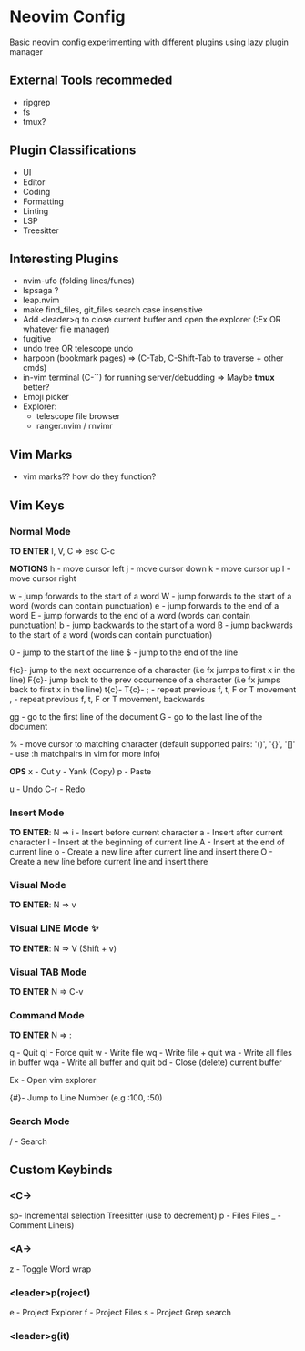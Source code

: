 # Neovim Config

Basic neovim config experimenting with different plugins using lazy plugin manager

## External Tools recommeded

- ripgrep
- fs
- tmux?

## Plugin Classifications

- UI
- Editor
- Coding
- Formatting
- Linting
- LSP
- Treesitter

## Interesting Plugins

- nvim-ufo (folding lines/funcs)
- lspsaga ?
- leap.nvim
- make find_files, git_files search case insensitive
- Add \<leader>q to close current buffer and open the explorer (:Ex OR whatever file manager)
- fugitive
- undo tree OR telescope undo
- harpoon (bookmark pages) => (C-Tab, C-Shift-Tab to traverse + other cmds)
- in-vim terminal (C-``) for running server/debudding => Maybe **tmux** better?
- Emoji picker
- Explorer:
  - telescope file browser
  - ranger.nvim / rnvimr

## Vim Marks

- vim marks?? how do they function?

## Vim Keys

### Normal Mode

**TO ENTER**
I, V, C =>
esc
C-c

**MOTIONS**
h - move cursor left
j - move cursor down
k - move cursor up
l - move cursor right

w - jump forwards to the start of a word
W - jump forwards to the start of a word (words can contain punctuation)
e - jump forwards to the end of a word
E - jump forwards to the end of a word (words can contain punctuation)
b - jump backwards to the start of a word
B - jump backwards to the start of a word (words can contain punctuation)

0 - jump to the start of the line
$ - jump to the end of the line

f{c}- jump to the next occurrence of a character (i.e fx jumps to first x in the line)
F{c}- jump back to the prev occurrence of a character (i.e fx jumps back to first x in the line)
t{c}-
T{c}-
; - repeat previous f, t, F or T movement
, - repeat previous f, t, F or T movement, backwards

gg - go to the first line of the document
G - go to the last line of the document

% - move cursor to matching character (default supported pairs: '()', '{}', '[]' - use :h matchpairs in vim for more info)

**OPS**
x - Cut
y - Yank (Copy)
p - Paste

u - Undo
C-r - Redo

### Insert Mode

**TO ENTER**:
N =>
i - Insert before current character
a - Insert after current character
I - Insert at the beginning of current line
A - Insert at the end of current line
o - Create a new line after current line and insert there
O - Create a new line before current line and insert there

### Visual Mode

**TO ENTER**:
N => v

### Visual LINE Mode ✨

**TO ENTER**:
N => V (Shift + v)

### Visual TAB Mode

**TO ENTER**
N => C-v

### Command Mode

**TO ENTER**
N => :

q - Quit
q! - Force quit
w - Write file
wq - Write file + quit
wa - Write all files in buffer
wqa - Write all buffer and quit
bd - Close (delete) current buffer

Ex - Open vim explorer

{#}- Jump to Line Number (e.g :100, :50)

### Search Mode

/ - Search

## Custom Keybinds

### \<C->

sp- Incremental selection Treesitter (use <bs> to decrement)
p - Files Files
\_ - Comment Line(s)

### \<A->

z - Toggle Word wrap

### \<leader>p(roject)

e - Project Explorer
f - Project Files
s - Project Grep search

### \<leader>g(it)
